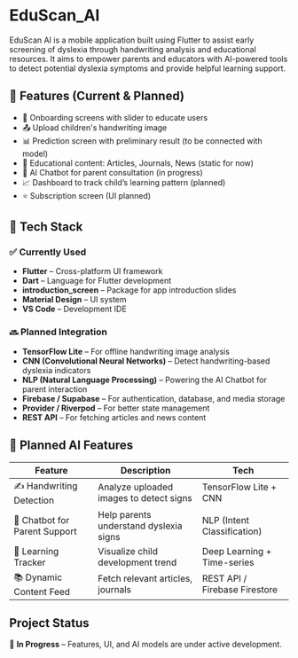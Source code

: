 # EduScan_AI
EduScan AI is a mobile application built using Flutter to assist early screening of dyslexia through handwriting analysis and educational resources. It aims to empower parents and educators with AI-powered tools to detect potential dyslexia symptoms and provide helpful learning support.


## 🚀 Features (Current & Planned)

- 📱 Onboarding screens with slider to educate users
- 📤 Upload children's handwriting image
- 📊 Prediction screen with preliminary result (to be connected with model)
- 📰 Educational content: Articles, Journals, News (static for now)
- 🤖 AI Chatbot for parent consultation (in progress)
- 📈 Dashboard to track child’s learning pattern (planned)
- ⭐ Subscription screen (UI planned)

## 🔧 Tech Stack

### ✅ Currently Used
- **Flutter** – Cross-platform UI framework  
- **Dart** – Language for Flutter development  
- **introduction_screen** – Package for app introduction slides  
- **Material Design** – UI system  
- **VS Code** – Development IDE  

### 🔜 Planned Integration
- **TensorFlow Lite** – For offline handwriting image analysis  
- **CNN (Convolutional Neural Networks)** – Detect handwriting-based dyslexia indicators  
- **NLP (Natural Language Processing)** – Powering the AI Chatbot for parent interaction  
- **Firebase / Supabase** – For authentication, database, and media storage  
- **Provider / Riverpod** – For better state management  
- **REST API** – For fetching articles and news content


## 🧠 Planned AI Features

| Feature                         | Description                              | Tech                           |
|--------------------------------|------------------------------------------|--------------------------------|
| ✍️ Handwriting Detection        | Analyze uploaded images to detect signs  | TensorFlow Lite + CNN          |
| 🤖 Chatbot for Parent Support  | Help parents understand dyslexia signs   | NLP (Intent Classification)    |
| 🧠 Learning Tracker             | Visualize child development trend        | Deep Learning + Time-series    |
| 📚 Dynamic Content Feed        | Fetch relevant articles, journals        | REST API / Firebase Firestore  |

## Project Status
🚧 **In Progress** – Features, UI, and AI models are under active development.
